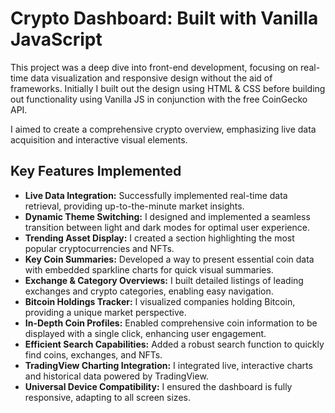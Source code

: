 # Crypto Dashboard: Built with Vanilla JavaScript 

This project was a deep dive into front-end development, focusing on real-time data visualization and responsive design without the aid of frameworks. Initially I built out the design using HTML & CSS before building out functionality using Vanilla JS in conjunction with the free CoinGecko API. 

I aimed to create a comprehensive crypto overview, emphasizing live data acquisition and interactive visual elements. 

## Key Features Implemented

* **Live Data Integration:** Successfully implemented real-time data retrieval, providing up-to-the-minute market insights.
* **Dynamic Theme Switching:** I designed and implemented a seamless transition between light and dark modes for optimal user experience.
* **Trending Asset Display:** I created a section highlighting the most popular cryptocurrencies and NFTs.
* **Key Coin Summaries:** Developed a way to present essential coin data with embedded sparkline charts for quick visual summaries.
* **Exchange & Category Overviews:** I built detailed listings of leading exchanges and crypto categories, enabling easy navigation.
* **Bitcoin Holdings Tracker:** I visualized companies holding Bitcoin, providing a unique market perspective.
* **In-Depth Coin Profiles:** Enabled comprehensive coin information to be displayed with a single click, enhancing user engagement.
* **Efficient Search Capabilities:** Added a robust search function to quickly find coins, exchanges, and NFTs.
* **TradingView Charting Integration:** I integrated live, interactive charts and historical data powered by TradingView.
* **Universal Device Compatibility:** I ensured the dashboard is fully responsive, adapting to all screen sizes.
